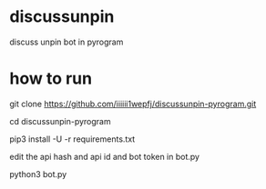 # discussunpin
discuss unpin bot in pyrogram

# how to run
 
 git clone https://github.com/iiiiii1wepfj/discussunpin-pyrogram.git
 
 cd discussunpin-pyrogram
 
 pip3 install -U -r requirements.txt
 
 edit the api hash and api id and bot token in bot.py
 
python3 bot.py
